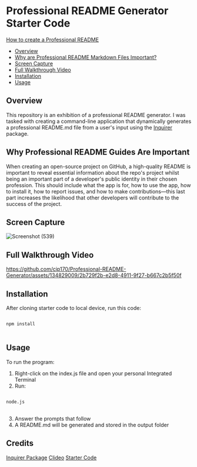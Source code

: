 # Professional README Generator Starter Code

[How to create a Professional README](https://coding-boot-camp.github.io/full-stack/github/professional-readme-guide)

* [Overview](#Overview)
* [Why are Professional README Markdown Files Important?](#Why-Professional-README-Guides-Are-Important)
* [Screen Capture](#Screen-Capture)
* [Full Walkthrough Video](#Full-Walkthrough-Video)
* [Installation](#Installation)
* [Usage](#Usage)

## Overview

This repository is an exhibition of a professional README generator. I was tasked with creating a command-line application that dynamically generates a professional README.md file from a user's input using the [Inquirer](https://www.npmjs.com/package/inquirer/v/8.2.4) package.

## Why Professional README Guides Are Important

When creating an open-source project on GitHub, a high-quality README is important to reveal essential information about the repo's project whilst being an important part of a developer's public identity in their chosen profession. This should include what the app is for, how to use the app, how to install it, how to report issues, and how to make contributions—this last part increases the likelihood that other developers will contribute to the success of the project.

## Screen Capture

![Screenshot (539)](https://github.com/cip170/Professional-README-Generator/assets/134829009/4725373e-3aee-4a53-bc87-44dc687176d9)

## Full Walkthrough Video

https://github.com/cip170/Professional-README-Generator/assets/134829009/2b729f2b-e2d8-4911-9f27-b667c2b5f50f


## Installation

After cloning starter code to local device, run this code:

<pre>
<code>
npm install
</code>
</pre>

## Usage

To run the program:
1. Right-click on the index.js file and open your personal Integrated Terminal
2. Run:
   
<pre>
<code>
node.js
</code>
</pre>

3. Answer the prompts that follow
4. A README.md will be generated and stored in the output folder

## Credits 

[Inquirer Package](https://www.npmjs.com/package/inquirer/v/8.2.4)
[Clideo](https://clideo.com/project/172271569/result#)
[Starter Code](https://github.com/coding-boot-camp/potential-enigma)


